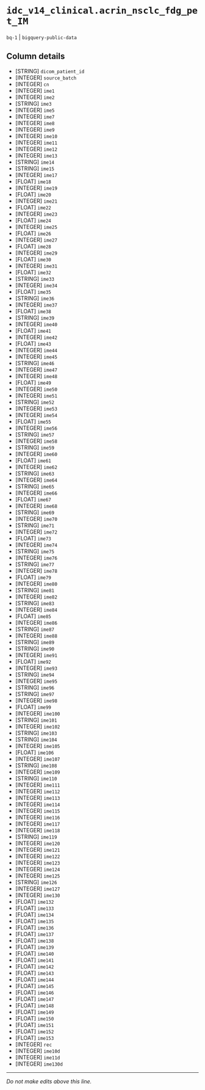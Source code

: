 # `idc_v14_clinical.acrin_nsclc_fdg_pet_IM`
`bq-1` | `bigquery-public-data`

## Column details
* [STRING]    `dicom_patient_id`
* [INTEGER]   `source_batch`
* [INTEGER]   `cn`
* [INTEGER]   `ime1`
* [INTEGER]   `ime2`
* [STRING]    `ime3`
* [INTEGER]   `ime5`
* [INTEGER]   `ime7`
* [INTEGER]   `ime8`
* [INTEGER]   `ime9`
* [INTEGER]   `ime10`
* [INTEGER]   `ime11`
* [INTEGER]   `ime12`
* [INTEGER]   `ime13`
* [STRING]    `ime14`
* [STRING]    `ime15`
* [INTEGER]   `ime17`
* [FLOAT]     `ime18`
* [INTEGER]   `ime19`
* [FLOAT]     `ime20`
* [INTEGER]   `ime21`
* [FLOAT]     `ime22`
* [INTEGER]   `ime23`
* [FLOAT]     `ime24`
* [INTEGER]   `ime25`
* [FLOAT]     `ime26`
* [INTEGER]   `ime27`
* [FLOAT]     `ime28`
* [INTEGER]   `ime29`
* [FLOAT]     `ime30`
* [INTEGER]   `ime31`
* [FLOAT]     `ime32`
* [STRING]    `ime33`
* [INTEGER]   `ime34`
* [FLOAT]     `ime35`
* [STRING]    `ime36`
* [INTEGER]   `ime37`
* [FLOAT]     `ime38`
* [STRING]    `ime39`
* [INTEGER]   `ime40`
* [FLOAT]     `ime41`
* [INTEGER]   `ime42`
* [FLOAT]     `ime43`
* [INTEGER]   `ime44`
* [INTEGER]   `ime45`
* [STRING]    `ime46`
* [INTEGER]   `ime47`
* [INTEGER]   `ime48`
* [FLOAT]     `ime49`
* [INTEGER]   `ime50`
* [INTEGER]   `ime51`
* [STRING]    `ime52`
* [INTEGER]   `ime53`
* [INTEGER]   `ime54`
* [FLOAT]     `ime55`
* [INTEGER]   `ime56`
* [STRING]    `ime57`
* [INTEGER]   `ime58`
* [STRING]    `ime59`
* [INTEGER]   `ime60`
* [FLOAT]     `ime61`
* [INTEGER]   `ime62`
* [STRING]    `ime63`
* [INTEGER]   `ime64`
* [STRING]    `ime65`
* [INTEGER]   `ime66`
* [FLOAT]     `ime67`
* [INTEGER]   `ime68`
* [STRING]    `ime69`
* [INTEGER]   `ime70`
* [STRING]    `ime71`
* [INTEGER]   `ime72`
* [FLOAT]     `ime73`
* [INTEGER]   `ime74`
* [STRING]    `ime75`
* [INTEGER]   `ime76`
* [STRING]    `ime77`
* [INTEGER]   `ime78`
* [FLOAT]     `ime79`
* [INTEGER]   `ime80`
* [STRING]    `ime81`
* [INTEGER]   `ime82`
* [STRING]    `ime83`
* [INTEGER]   `ime84`
* [FLOAT]     `ime85`
* [INTEGER]   `ime86`
* [STRING]    `ime87`
* [INTEGER]   `ime88`
* [STRING]    `ime89`
* [STRING]    `ime90`
* [INTEGER]   `ime91`
* [FLOAT]     `ime92`
* [INTEGER]   `ime93`
* [STRING]    `ime94`
* [INTEGER]   `ime95`
* [STRING]    `ime96`
* [STRING]    `ime97`
* [INTEGER]   `ime98`
* [FLOAT]     `ime99`
* [INTEGER]   `ime100`
* [STRING]    `ime101`
* [INTEGER]   `ime102`
* [STRING]    `ime103`
* [STRING]    `ime104`
* [INTEGER]   `ime105`
* [FLOAT]     `ime106`
* [INTEGER]   `ime107`
* [STRING]    `ime108`
* [INTEGER]   `ime109`
* [STRING]    `ime110`
* [INTEGER]   `ime111`
* [INTEGER]   `ime112`
* [INTEGER]   `ime113`
* [INTEGER]   `ime114`
* [INTEGER]   `ime115`
* [INTEGER]   `ime116`
* [INTEGER]   `ime117`
* [INTEGER]   `ime118`
* [STRING]    `ime119`
* [INTEGER]   `ime120`
* [INTEGER]   `ime121`
* [INTEGER]   `ime122`
* [INTEGER]   `ime123`
* [INTEGER]   `ime124`
* [INTEGER]   `ime125`
* [STRING]    `ime126`
* [INTEGER]   `ime127`
* [INTEGER]   `ime130`
* [FLOAT]     `ime132`
* [FLOAT]     `ime133`
* [FLOAT]     `ime134`
* [FLOAT]     `ime135`
* [FLOAT]     `ime136`
* [FLOAT]     `ime137`
* [FLOAT]     `ime138`
* [FLOAT]     `ime139`
* [FLOAT]     `ime140`
* [FLOAT]     `ime141`
* [FLOAT]     `ime142`
* [FLOAT]     `ime143`
* [FLOAT]     `ime144`
* [FLOAT]     `ime145`
* [FLOAT]     `ime146`
* [FLOAT]     `ime147`
* [FLOAT]     `ime148`
* [FLOAT]     `ime149`
* [FLOAT]     `ime150`
* [FLOAT]     `ime151`
* [FLOAT]     `ime152`
* [FLOAT]     `ime153`
* [INTEGER]   `rec`
* [INTEGER]   `ime10d`
* [INTEGER]   `ime11d`
* [INTEGER]   `ime130d`

-------------------------------------------------------------------------------
*Do not make edits above this line.*
